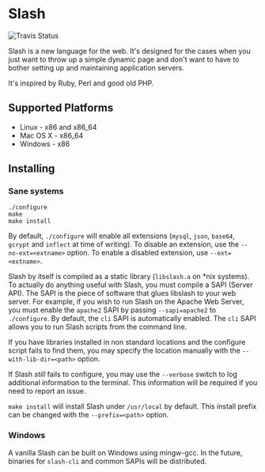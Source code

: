 # Slash

![Travis Status](https://secure.travis-ci.org/slash-lang/slash.png)

Slash is a new language for the web. It's designed for the cases when you just want to throw up a simple dynamic page and don't want to have to bother setting up and maintaining application servers.

It's inspired by Ruby, Perl and good old PHP.

## Supported Platforms

* Linux - x86 and x86_64
* Mac OS X - x86_64
* Windows - x86

## Installing

### Sane systems

    ./configure
    make
    make install

By default, `./configure` will enable all extensions (`mysql`, `json`, `base64`, `gcrypt` and `inflect` at time of writing). To disable an extension, use the `--no-ext=<extname>` option. To enable a disabled extension, use `--ext=<extname>`.

Slash by itself is compiled as a static library (`libslash.a` on *nix systems). To actually do anything useful with Slash, you must compile a SAPI (Server API). The SAPI is the piece of software that glues libslash to your web server. For example, if you wish to run Slash on the Apache Web Server, you must enable the `apache2` SAPI by passing `--sapi=apache2` to `./configure`. By default, the `cli` SAPI is automatically enabled. The `cli` SAPI allows you to run Slash scripts from the command line.

If you have libraries installed in non standard locations and the configure script fails to find them, you may specify the location manually with the `--with-lib-dir=<path>` option.

If Slash *still* fails to configure, you may use the `--verbose` switch to log additional information to the terminal. This information will be required if you need to report an issue.

`make install` will install Slash under `/usr/local` by default. This install prefix can be changed with the `--prefix=<path>` option.

### Windows

A vanilla Slash can be built on Windows using mingw-gcc. In the future, binaries for `slash-cli` and common SAPIs will be distributed.